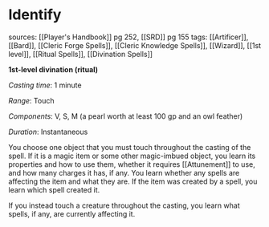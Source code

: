 # Identify
sources: [[Player's Handbook]] pg 252, [[SRD]] pg 155
tags: [[Artificer]], [[Bard]], [[Cleric Forge Spells]], [[Cleric Knowledge Spells]], [[Wizard]], [[1st level]], [[Ritual Spells]], [[Divination Spells]]

**1st-level divination (ritual)**

*Casting time*: 1 minute

*Range*: Touch

*Components*: V, S, M (a pearl worth at least 100 gp and an owl feather)

*Duration*: Instantaneous

You choose one object that you must touch throughout the casting of the spell. If it is a magic item or some other magic-imbued object, you learn its properties and how to use them, whether it requires [[Attunement]] to use, and how many charges it has, if any. You learn whether any spells are affecting the item and what they are. If the item was created by a spell, you learn which spell created it.

If you instead touch a creature throughout the casting, you learn what spells, if any, are currently affecting it.
